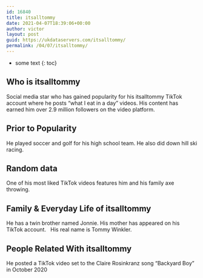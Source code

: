 ```yaml
---
id: 16840
title: itsalltommy
date: 2021-04-07T18:39:06+00:00
author: victor
layout: post
guid: https://ukdataservers.com/itsalltommy/
permalink: /04/07/itsalltommy/
---
```


* some text
{: toc}


## Who is itsalltommy



Social media star who has gained popularity for his itsalltommy TikTok account where he posts &#8220;what I eat in a day&#8221; videos. His content has earned him over 2.9 million followers on the video platform.

                
                
                
## Prior to Popularity



He played soccer and golf for his high school team. He also did down hill ski racing. 

                
                
                
## Random data



One of his most liked TikTok videos features him and his family axe throwing. 

                
                
                
## Family & Everyday Life of itsalltommy



He has a twin brother named Jonnie. His mother has appeared on his TikTok account.   His real name is Tommy Winkler.

                
                
                
## People Related With itsalltommy



He posted a TikTok video set to the Claire Rosinkranz song &#8220;Backyard Boy&#8221; in October 2020 

                
              
            
          
          
          